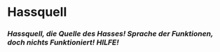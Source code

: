 # Hassquell
### *Hassquell, die Quelle des Hasses! Sprache der Funktionen, doch nichts Funktioniert! HILFE!*


